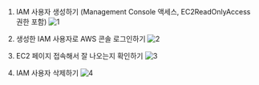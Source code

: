 1.  IAM 사용자 생성하기 (Management Console 액세스, EC2ReadOnlyAccess 권한 포함)
![1](https://github.com/sub-blind/oz_front/assets/58137602/9545753c-528b-476b-a8fa-7cf42dd5e554)

2.  생성한 IAM 사용자로 AWS 콘솔 로그인하기
![2](https://github.com/sub-blind/oz_front/assets/58137602/99276d05-8fe4-450c-96a4-1c94c7674291)

3.  EC2 페이지 접속해서 잘 나오는지 확인하기
   ![3](https://github.com/sub-blind/oz_front/assets/58137602/0829be4c-4c36-49e6-81bd-5553608bfba2)

4.  IAM 사용자 삭제하기
    ![4](https://github.com/sub-blind/oz_front/assets/58137602/05ac73f8-fe3d-4679-baf3-4926b88dd232)


